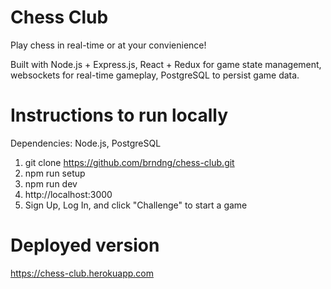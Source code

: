# Chess Club
Play chess in real-time or at your convienience! 

Built with Node.js + Express.js, React + Redux for game state management, websockets for real-time gameplay, PostgreSQL to persist game data.


# Instructions to run locally
Dependencies: Node.js, PostgreSQL

1. git clone https://github.com/brndng/chess-club.git
2. npm run setup
3. npm run dev
4. http://localhost:3000
5. Sign Up, Log In, and click "Challenge" to start a game


# Deployed version
https://chess-club.herokuapp.com

